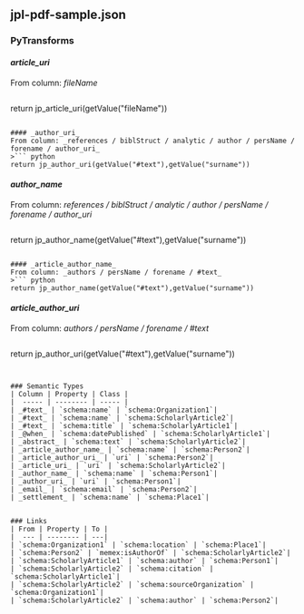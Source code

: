 ## jpl-pdf-sample.json

### PyTransforms
#### _article_uri_
From column: _fileName_
>``` python
return jp_article_uri(getValue("fileName"))
```

#### _author_uri_
From column: _references / biblStruct / analytic / author / persName / forename / author_uri_
>``` python
return jp_author_uri(getValue("#text"),getValue("surname"))
```

#### _author_name_
From column: _references / biblStruct / analytic / author / persName / forename / author_uri_
>``` python
return jp_author_name(getValue("#text"),getValue("surname"))
```

#### _article_author_name_
From column: _authors / persName / forename / #text_
>``` python
return jp_author_name(getValue("#text"),getValue("surname"))
```

#### _article_author_uri_
From column: _authors / persName / forename / #text_
>``` python
return jp_author_uri(getValue("#text"),getValue("surname"))
```


### Semantic Types
| Column | Property | Class |
|  ----- | -------- | ----- |
| _#text_ | `schema:name` | `schema:Organization1`|
| _#text_ | `schema:name` | `schema:ScholarlyArticle2`|
| _#text_ | `schema:title` | `schema:ScholarlyArticle1`|
| _@when_ | `schema:datePublished` | `schema:ScholarlyArticle1`|
| _abstract_ | `schema:text` | `schema:ScholarlyArticle2`|
| _article_author_name_ | `schema:name` | `schema:Person2`|
| _article_author_uri_ | `uri` | `schema:Person2`|
| _article_uri_ | `uri` | `schema:ScholarlyArticle2`|
| _author_name_ | `schema:name` | `schema:Person1`|
| _author_uri_ | `uri` | `schema:Person1`|
| _email_ | `schema:email` | `schema:Person2`|
| _settlement_ | `schema:name` | `schema:Place1`|


### Links
| From | Property | To |
|  --- | -------- | ---|
| `schema:Organization1` | `schema:location` | `schema:Place1`|
| `schema:Person2` | `memex:isAuthorOf` | `schema:ScholarlyArticle2`|
| `schema:ScholarlyArticle1` | `schema:author` | `schema:Person1`|
| `schema:ScholarlyArticle2` | `schema:citation` | `schema:ScholarlyArticle1`|
| `schema:ScholarlyArticle2` | `schema:sourceOrganization` | `schema:Organization1`|
| `schema:ScholarlyArticle2` | `schema:author` | `schema:Person2`|
